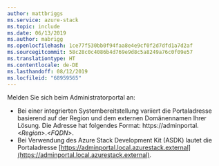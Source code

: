 ```yaml
---
author: mattbriggs
ms.service: azure-stack
ms.topic: include
ms.date: 06/13/2019
ms.author: mabrigg
ms.openlocfilehash: 1ce77f530bb0f94faa8e4e9cf0f2d7dfd1a7d2af
ms.sourcegitcommit: 58c28c0c4086b4d769e9d8c5a8249a76c0f09e57
ms.translationtype: HT
ms.contentlocale: de-DE
ms.lasthandoff: 08/12/2019
ms.locfileid: "68959565"
---
```

Melden Sie sich beim Administratorportal an:
- Bei einer integrierten Systembereitstellung variiert die Portaladresse basierend auf der Region und dem externen Domänennamen Ihrer Lösung. Die Adresse hat folgendes Format: https://adminportal.&lt;*Region*&gt;.&lt;*FQDN*&gt;.
- Bei Verwendung des Azure Stack Development Kit (ASDK) lautet die Portaladresse [https://adminportal.local.azurestack.external](https://adminportal.local.azurestack.external).